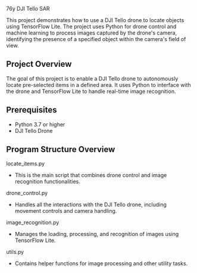 76y   DJI Tello SAR

This project demonstrates how to use a DJI Tello drone to locate objects using TensorFlow Lite. The project uses Python for drone control and machine learning to process images captured by the drone's camera, identifying the presence of a specified object within the camera's field of view.

## Project Overview

The goal of this project is to enable a DJI Tello drone to autonomously locate pre-selected items in a defined area. It uses Python to interface with the drone and TensorFlow Lite to handle real-time image recognition.

## Prerequisites

- Python 3.7 or higher
- DJI Tello Drone

## Program Structure Overview
locate_items.py
- This is the main script that combines drone control and image recognition functionalities.

drone_control.py
- Handles all the interactions with the DJI Tello drone, including movement controls and camera handling.

image_recognition.py
- Manages the loading, processing, and recognition of images using TensorFlow Lite.

utils.py
- Contains helper functions for image processing and other utility tasks.
